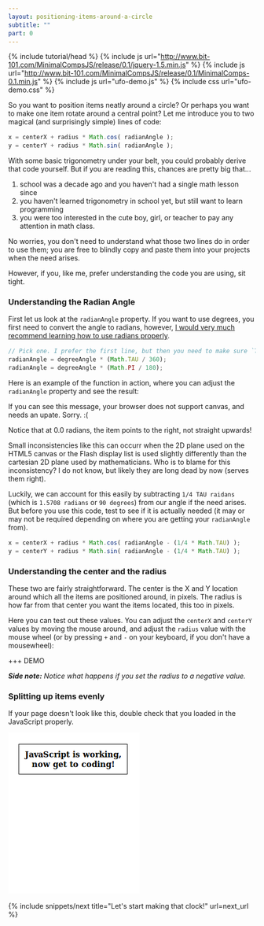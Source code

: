 ```yaml
---
layout: positioning-items-around-a-circle
subtitle: ""
part: 0
---
```

{% include tutorial/head %}
{% include js url="http://www.bit-101.com/MinimalCompsJS/release/0.1/jquery-1.5.min.js" %}
{% include js url="http://www.bit-101.com/MinimalCompsJS/release/0.1/MinimalComps-0.1.min.js" %}
{% include js url="ufo-demo.js" %}
{% include css url="ufo-demo.css" %}

So you want to position items neatly around a circle? Or perhaps you want to make one item rotate around a central point? Let me introduce you to two magical (and surprisingly simple) lines of code:

```javascript
x = centerX + radius * Math.cos( radianAngle );
y = centerY + radius * Math.sin( radianAngle );
```

With some basic trigonometry under your belt, you could probably derive that code yourself. But if you are reading this, chances are pretty big that...

 1. school was a decade ago and you haven't had a single math lesson since
 2. you haven't learned trigonometry in school yet, but still want to learn programming
 3. you were too interested in the cute boy, girl, or teacher to pay any attention in math class.

No worries, you don't need to understand what those two lines do in order to use them; you are free to blindly copy and paste them into your projects when the need arises.

However, if you, like me, prefer understanding the code you are using, sit tight.


### Understanding the Radian Angle

First let us look at the `radianAngle` property. If you want to use degrees, you first need to convert the angle to radians, however, [I would very much recommend learning how to use radians properly](TODO).

```javascript
// Pick one. I prefer the first line, but then you need to make sure `TAU` is defined
radianAngle = degreeAngle * (Math.TAU / 360);
radianAngle = degreeAngle * (Math.PI / 180);
```

Here is an example of the function in action, where you can adjust the `radianAngle` property and see the result:

<div class="tutorial-example">
	<canvas class="ufo-demo" id="ufo-demo-radianAngle" width="500" height="600">
		If you can see this message, your browser does not support canvas, and needs an upate. Sorry. :(
	</canvas>
</div>

Notice that at 0.0 radians, the item points to the right, not straight upwards!

Small inconsistencies like this can occurr when the 2D plane used on the HTML5 canvas or the Flash display list is used slightly differently than the cartesian 2D plane used by mathematicians. Who is to blame for this inconsistency? I do not know, but likely they are long dead by now (serves them right).

Luckily, we can account for this easily by subtracting `1/4 TAU raidans` (which is `1.5708 radians` or `90 degrees`) from our angle if the need arises. But before you use this code, test to see if it is actually needed (it may or may not be required depending on where you are getting your `radianAngle` from).

```javascript
x = centerX + radius * Math.cos( radianAngle - (1/4 * Math.TAU) );
y = centerY + radius * Math.sin( radianAngle - (1/4 * Math.TAU) );
```


### Understanding the center and the radius

These two are fairly straightforward. The center is the X and Y location around which all the items are positioned around, in pixels. The radius is how far from that center you want the items located, this too in pixels.

Here you can test out these values. You can adjust the `centerX` and `centerY` values by moving the mouse around, and adjust the `radius` value with the mouse wheel (or by pressing `+` and `-` on your keyboard, if you don't have a mousewheel):

 +++ DEMO
 
_**Side note:** Notice what happens if you set the radius to a negative value._

### Splitting up items evenly








If your page doesn't look like this, double check that you loaded in the JavaScript properly.

![Result from the setup](result-from-the-setup.png)

{% include snippets/next title="Let's start making that clock!" url=next_url %}


